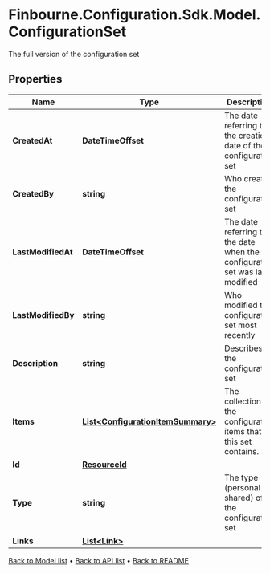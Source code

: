 # Finbourne.Configuration.Sdk.Model.ConfigurationSet
The full version of the configuration set

## Properties

Name | Type | Description | Notes
------------ | ------------- | ------------- | -------------
**CreatedAt** | **DateTimeOffset** | The date referring to the creation date of the configuration set | 
**CreatedBy** | **string** | Who created the configuration set | 
**LastModifiedAt** | **DateTimeOffset** | The date referring to the date when the configuration set was last modified | 
**LastModifiedBy** | **string** | Who modified the configuration set most recently | 
**Description** | **string** | Describes the configuration set | [optional] 
**Items** | [**List&lt;ConfigurationItemSummary&gt;**](ConfigurationItemSummary.md) | The collection of the configuration items that this set contains. | [optional] 
**Id** | [**ResourceId**](ResourceId.md) |  | 
**Type** | **string** | The type (personal or shared) of the configuration set | 
**Links** | [**List&lt;Link&gt;**](Link.md) |  | [optional] 

[Back to Model list](../README.md#documentation-for-models) &#8226; [Back to API list](../README.md#documentation-for-api-endpoints) &#8226; [Back to README](../README.md)

